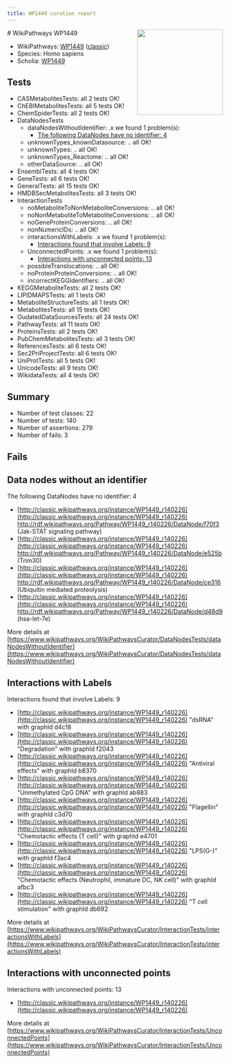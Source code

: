 ```yaml
---
title: WP1449 curation report
---
```


<img style="float: right; width: 200px" src="https://upload.wikimedia.org/wikipedia/commons/thumb/8/83/Wplogo_with_text_500.png/640px-Wplogo_with_text_500.png" />
# WikiPathways WP1449

* WikiPathways: [WP1449](https://wikipathways.org/pathways/WP1449) ([classic](https://classic.wikipathways.org/instance/WP1449))
* Species: Homo sapiens
* Scholia: [WP1449](https://scholia.toolforge.org/wikipathways/WP1449)
## Tests
* CASMetabolitesTests: all 2 tests OK!
* ChEBIMetabolitesTests: all 5 tests OK!
* ChemSpiderTests: all 2 tests OK!
* DataNodesTests
    * dataNodesWithoutIdentifier: .x we found 1 problem(s):
        * [The following DataNodes have no identifier: 4](#d2d32fa3)
    * unknownTypes_knownDatasource: .. all OK!
    * unknownTypes: .. all OK!
    * unknownTypes_Reactome: .. all OK!
    * otherDataSource: .. all OK!
* EnsemblTests: all 4 tests OK!
* GeneTests: all 6 tests OK!
* GeneralTests: all 15 tests OK!
* HMDBSecMetabolitesTests: all 3 tests OK!
* InteractionTests
    * noMetaboliteToNonMetaboliteConversions: .. all OK!
    * noNonMetaboliteToMetaboliteConversions: .. all OK!
    * noGeneProteinConversions: .. all OK!
    * nonNumericIDs: .. all OK!
    * interactionsWithLabels: .x we found 1 problem(s):
        * [Interactions found that involve Labels: 9](#630d2680)
    * UnconnectedPoints: .x we found 1 problem(s):
        * [Interactions with unconnected points: 13](#7f1d407a)
    * possibleTranslocations: .. all OK!
    * noProteinProteinConversions: .. all OK!
    * incorrectKEGGIdentifiers: .. all OK!
* KEGGMetaboliteTests: all 2 tests OK!
* LIPIDMAPSTests: all 1 tests OK!
* MetaboliteStructureTests: all 1 tests OK!
* MetabolitesTests: all 15 tests OK!
* OudatedDataSourcesTests: all 24 tests OK!
* PathwayTests: all 11 tests OK!
* ProteinsTests: all 2 tests OK!
* PubChemMetabolitesTests: all 3 tests OK!
* ReferencesTests: all 6 tests OK!
* Sec2PriProjectTests: all 6 tests OK!
* UniProtTests: all 5 tests OK!
* UnicodeTests: all 9 tests OK!
* WikidataTests: all 4 tests OK!


## Summary

* Number of test classes: 22
* Number of tests: 140
* Number of assertions: 279
* Number of fails: 3

## Fails

<a name="d2d32fa3" />

## Data nodes without an identifier

The following DataNodes have no identifier: 4

* [http://classic.wikipathways.org/instance/WP1449_r140226](http://classic.wikipathways.org/instance/WP1449_r140226) http://rdf.wikipathways.org/Pathway/WP1449_r140226/DataNode/f70f3 (Jak-STAT signaling pathway)
* [http://classic.wikipathways.org/instance/WP1449_r140226](http://classic.wikipathways.org/instance/WP1449_r140226) http://rdf.wikipathways.org/Pathway/WP1449_r140226/DataNode/e525b (Trim30)
* [http://classic.wikipathways.org/instance/WP1449_r140226](http://classic.wikipathways.org/instance/WP1449_r140226) http://rdf.wikipathways.org/Pathway/WP1449_r140226/DataNode/ce316 (Ubiquitin mediated proteolysis)
* [http://classic.wikipathways.org/instance/WP1449_r140226](http://classic.wikipathways.org/instance/WP1449_r140226) http://rdf.wikipathways.org/Pathway/WP1449_r140226/DataNode/d48d9 (hsa-let-7e)


More details at [https://www.wikipathways.org/WikiPathwaysCurator/DataNodesTests/dataNodesWithoutIdentifier](https://www.wikipathways.org/WikiPathwaysCurator/DataNodesTests/dataNodesWithoutIdentifier)

<a name="630d2680" />

## Interactions with Labels

Interactions found that involve Labels: 9

* [http://classic.wikipathways.org/instance/WP1449_r140226](http://classic.wikipathways.org/instance/WP1449_r140226) "dsRNA" with graphId d4c18
* [http://classic.wikipathways.org/instance/WP1449_r140226](http://classic.wikipathways.org/instance/WP1449_r140226) "Degradation" with graphId f2043
* [http://classic.wikipathways.org/instance/WP1449_r140226](http://classic.wikipathways.org/instance/WP1449_r140226) "Antiviral effects" with graphId b8370
* [http://classic.wikipathways.org/instance/WP1449_r140226](http://classic.wikipathways.org/instance/WP1449_r140226) "Unmethylated
CpG DNA" with graphId ab883
* [http://classic.wikipathways.org/instance/WP1449_r140226](http://classic.wikipathways.org/instance/WP1449_r140226) "Flagellin" with graphId c3d70
* [http://classic.wikipathways.org/instance/WP1449_r140226](http://classic.wikipathways.org/instance/WP1449_r140226) "Chemotactic effects (T cell)" with graphId e4701
* [http://classic.wikipathways.org/instance/WP1449_r140226](http://classic.wikipathways.org/instance/WP1449_r140226) "LPS(G-)" with graphId f3ac4
* [http://classic.wikipathways.org/instance/WP1449_r140226](http://classic.wikipathways.org/instance/WP1449_r140226) "Chemotactic effects
(Neutrophil, immature DC, NK cell)" with graphId afbc3
* [http://classic.wikipathways.org/instance/WP1449_r140226](http://classic.wikipathways.org/instance/WP1449_r140226) "T cell stimulation" with graphId db692


More details at [https://www.wikipathways.org/WikiPathwaysCurator/InteractionTests/interactionsWithLabels](https://www.wikipathways.org/WikiPathwaysCurator/InteractionTests/interactionsWithLabels)

<a name="7f1d407a" />

## Interactions with unconnected points

Interactions with unconnected points: 13

* [http://classic.wikipathways.org/instance/WP1449_r140226](http://classic.wikipathways.org/instance/WP1449_r140226)


More details at [https://www.wikipathways.org/WikiPathwaysCurator/InteractionTests/UnconnectedPoints](https://www.wikipathways.org/WikiPathwaysCurator/InteractionTests/UnconnectedPoints)

